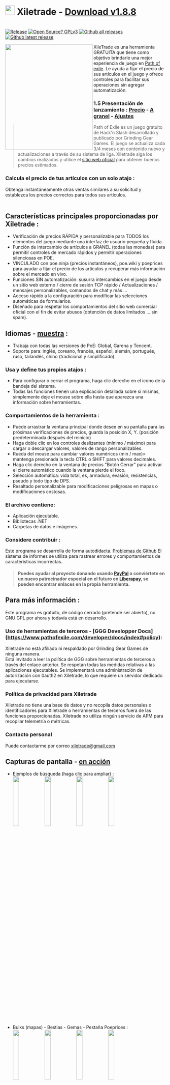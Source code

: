 # <img src="https://i.imgur.com/dhWQgtY.png" width="30" height="30"> Xiletrade - [Download v1.8.8](https://github.com/maxensas/xiletrade/releases/download/1.8.8/Xiletrade_win-x64.7z)  

[<img width="20" height="15" src="https://user-images.githubusercontent.com/62154281/104107842-feae5080-52bf-11eb-8e8f-d8827f1f0334.png">](https://github.com/maxensas/xiletrade)
[<img width="20" height="15" src="https://user-images.githubusercontent.com/62154281/104107838-fd7d2380-52bf-11eb-8d47-f949fd7a3b58.png">](https://github.com/maxensas/xiletrade/blob/master/readme/README.kr.md)
[<img width="20" height="15" src="https://user-images.githubusercontent.com/62154281/104107835-fd7d2380-52bf-11eb-8e08-614b2610eca4.png">](https://github.com/maxensas/xiletrade/blob/master/readme/README.fr.md)
[<img width="20" height="15" src="https://user-images.githubusercontent.com/62154281/104107839-fe15ba00-52bf-11eb-807e-25088a595f33.png">](https://github.com/maxensas/xiletrade/blob/master/readme/README.es.md)
[<img width="20" height="15" src="https://user-images.githubusercontent.com/62154281/104107836-fd7d2380-52bf-11eb-8ba2-bcdc04dab8b9.png">](https://github.com/maxensas/xiletrade/blob/master/readme/README.de.md)
[<img width="20" height="15" src="https://user-images.githubusercontent.com/62154281/104107833-fce48d00-52bf-11eb-896a-c5671965cb51.png">](https://github.com/maxensas/xiletrade/blob/master/readme/README.pt.md)
[<img width="20" height="15" src="https://user-images.githubusercontent.com/62154281/104107837-fd7d2380-52bf-11eb-8df0-091c9d9cc05a.png">](https://github.com/maxensas/xiletrade/blob/master/readme/README.ru.md)
[<img width="20" height="15" src="https://user-images.githubusercontent.com/62154281/104107841-feae5080-52bf-11eb-8ca7-1f402cbf6e5e.png">](https://github.com/maxensas/xiletrade/blob/master/readme/README.th.md)
[<img width="20" height="15" src="https://user-images.githubusercontent.com/62154281/104107840-fe15ba00-52bf-11eb-939e-d98bba60877d.png">](https://github.com/maxensas/xiletrade/blob/master/readme/README.tw.md)
[<img width="20" height="15" src="https://user-images.githubusercontent.com/62154281/104107834-fce48d00-52bf-11eb-8902-02d5a6d457c8.png">](https://github.com/maxensas/xiletrade/blob/master/readme/README.cn.md)
[<img width="20" height="15" src="https://user-images.githubusercontent.com/62154281/222918792-06b9c888-bb96-40af-a27c-68b664fe60b5.png">](https://github.com/maxensas/xiletrade/blob/master/readme/README.jp.md)<br>
[![Release](https://img.shields.io/github/release/maxensas/xiletrade.svg)](https://github.com/maxensas/xiletrade/releases/) 
[![Open Source? GPLv3](https://badgen.net/badge/Open%20Source%20%3F/GPLv3/green?icon=github)](https://github.com/maxensas/xiletrade/tree/master/src)
[![Github all releases](https://img.shields.io/github/downloads/maxensas/xiletrade/total.svg)](https://GitHub.com/maxensas/xiletrade/releases/) [![Github latest release](https://img.shields.io/github/downloads/maxensas/xiletrade/latest/total.svg)](https://GitHub.com/maxensas/xiletrade/releases/)

<img align="left" width="275" height="332" src="https://user-images.githubusercontent.com/62154281/120821930-2abfbc00-c556-11eb-96ca-44526ec81703.png">

XileTrade es una herramienta GRATUITA que tiene como objetivo brindarle una mejor experiencia de juego en [Path of exile](https://es.pathofexile.com/). Le ayuda a fijar el precio de sus artículos en el juego y ofrece controles para facilitar sus operaciones sin agregar automatización.
### 1.5 Presentación de lanzamiento : [Precio](https://youtu.be/4mP3uOsr8oc) - [A granel](https://youtu.be/6yuLZXTho-A) - [Ajustes](https://youtu.be/libdIjrNM-8 )<br>
> Path of Exile es un juego gratuito de Hack'n Slash desarrollado y publicado por Grinding Gear Games. El juego se actualiza cada 3/4 meses con contenido nuevo y actualizaciones a través de su sistema de liga.
> Xiletrade siga los cambios realizados y utilice el [sitio web oficial](https://es.pathofexile.com/trade/search/) para obtener buenos precios estimados.

### Calcula el precio de tus artículos con un solo atajo :
Obtenga instantáneamente otras ventas similares a su solicitud y establezca los precios correctos para todos sus artículos.<br><br>  

## Características principales proporcionadas por Xiletrade :
* Verificación de precios RÁPIDA y personalizable para TODOS los elementos del juego mediante una interfaz de usuario pequeña y fluida.
* Función de intercambio de artículos a GRANEL (todas las monedas) para permitir controles de mercado rápidos y permitir operaciones silenciosas en POE.
* VINCULADO con poe.ninja (precios instantáneos), poe.wiki y poeprices para ayudar a fijar el precio de los artículos y recuperar más información sobre el mercado en vivo.
* Funciones SIN automatización: susurra intercambios en el juego desde un sitio web externo / cierre de sesión TCP rápido / Actualizaciones / mensajes personalizables, comandos de chat y más ...
* Acceso rápido a la configuración para modificar las selecciones automáticas de formularios.
* Diseñado para respetar los comportamientos del sitio web comercial oficial con el fin de evitar abusos (obtención de datos limitados ... sin spam).

## Idiomas - [muestra](https://github.com/maxensas/xiletrade/blob/master/LANGUAGES.md) :
* Trabaja con todas las versiones de PoE: Global, Garena y Tencent.
* Soporte para: inglés, coreano, francés, español, alemán, portugués, ruso, tailandés, chino (tradicional y simplificado).

### Usa y define tus propios atajos :
* Para configurar o cerrar el programa, haga clic derecho en el icono de la bandeja del sistema.
* Todas las funciones tienen una explicación detallada sobre sí mismas, simplemente deje el mouse sobre ella hasta que aparezca una información sobre herramientas.

### Comportamientos de la herramienta :
* Puede arrastrar la ventana principal donde desee en su pantalla para las próximas verificaciones de precios, guarda la posición X, Y. (posición predeterminada después del reinicio)
* Haga doble clic en los controles deslizantes (mínimo / máximo) para cargar o descargar valores, valores de rango personalizables.
* Rueda del mouse para cambiar valores numéricos (min / max)> mantenga presionada la tecla CTRL o SHIFT para valores decimales.
* Haga clic derecho en la ventana de precios "Botón Cerrar" para activar el cierre automático cuando la ventana pierde el foco.
* Selección automática: vida total, es, armadura, evasión, resistencias, pseudo y todo tipo de DPS.
* Resaltado personalizable para modificaciones peligrosas en mapas o modificaciones costosas.

### El archivo contiene:
* Aplicación ejecutable.
* Bibliotecas .NET
* Carpetas de datos e imágenes.

### Considere contribuir :
Este programa se desarrolla de forma autodidacta. [Problemas de Github](https://github.com/maxensas/xiletrade/issues) El sistema de informes se utiliza para rastrear errores y comportamientos de características incorrectas.
> #### Puedes ayudar al proyecto donando usando [PayPal](https://www.paypal.com/donate/?hosted_button_id=48ZSB3UMNAU6J) o conviértete en un nuevo patrocinador especial en el futuro en [Liberapay](https://es.liberapay.com/Xiletrade/), se pueden encontrar enlaces en la propia herramienta.

## Para más información :
Este programa es gratuito, de código cerrado (pretende ser abierto), no GNU GPL por ahora y todavía está en desarrollo.

### Uso de herramientas de terceros - [GGG Developper Docs] (https://www.pathofexile.com/developer/docs/index#policy):
Xiletrade no está afiliado ni respaldado por Grinding Gear Games de ninguna manera. <br>
Está invitado a leer la política de GGG sobre herramientas de terceros a través del enlace anterior. Se respetan todas las medidas relativas a las aplicaciones ejecutables. Se implementará una administración de autorización con 0auth2 en Xiletrade, lo que requiere un servidor dedicado para ejecutarse. <br> 

### Política de privacidad para Xiletrade
Xiletrade no tiene una base de datos y no recopila datos personales o identificadores para Xiletrade o herramientas de terceros fuera de las funciones proporcionadas.
Xiletrade no utiliza ningún servicio de APM para recopilar telemetría o métricas.

### Contacto personal
Puede contactarme por correo xiletrade@gmail.com

## Capturas de pantalla - [en acción](https://github.com/maxensas/xiletrade/blob/master/SCREENSHOTS.md)
* Ejemplos de búsqueda (haga clic para ampliar) :  
<img src="https://user-images.githubusercontent.com/62154281/104071582-bfbdc380-5209-11eb-8702-e0488e2deb29.png" width="20%" height="20%"> <img src="https://user-images.githubusercontent.com/62154281/104071669-e8de5400-5209-11eb-8b78-b11148e33ce1.png" width="20%" height="20%"> <img src="https://user-images.githubusercontent.com/62154281/104071722-06132280-520a-11eb-94cf-6dc8a7fc357f.png" width="20%" height="20%"> <img src="https://user-images.githubusercontent.com/62154281/104071773-22af5a80-520a-11eb-8f64-2d44d4267db0.png" width="20%" height="20%">
* Bulks (mapas) - Bestias - Gemas - Pestaña Poeprices :  
<img src="https://user-images.githubusercontent.com/62154281/104072417-79696400-520b-11eb-884b-4c2ab9687aa1.png" width="20%" height="20%"> <img src="https://user-images.githubusercontent.com/62154281/104072476-9b62e680-520b-11eb-834b-e8ca43e32f3c.png" width="20%" height="20%" align="top"> <img src="https://user-images.githubusercontent.com/62154281/104072512-addd2000-520b-11eb-878c-a9022ab55f26.png" width="20%" height="20%" align="top"> <img src="https://user-images.githubusercontent.com/62154281/104073427-f39ae800-520d-11eb-9266-24a44f6e9708.png" width="20%" height="20%" align="top">
* Configuración de Xiletrade :  
<img src="https://user-images.githubusercontent.com/62154281/104072131-d6b0e580-520a-11eb-97fe-6b917e9d5bb6.png" width="20%" height="20%"> <img src="https://user-images.githubusercontent.com/62154281/104072169-f7793b00-520a-11eb-8417-02b2d4185463.png" width="20%" height="20%"> <img src="https://user-images.githubusercontent.com/62154281/104072213-0e1f9200-520b-11eb-8c13-bab34c9a807a.png" width="20%" height="20%"> 
* Bandeja del sistema :  
     <img src="https://user-images.githubusercontent.com/62154281/104071973-7c178980-520a-11eb-8669-0527c3925b9e.png" width="30%" height="30%">

